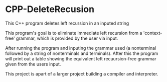# CPP-DeleteRecusion
This C++ program deletes left recursion in an inputed string

This program's goal is to eliminate immediate left recursion from a 'context-free' grammar, which is provided by the user via input.

After running the program and inputing the grammar used (a nonterminal followed by a string of nonterminals and terminals). After this the program will print out a table showing the equivalent left recuursion-free grammar given from the users input.

This project is apart of a larger project building a compiler and interpreter.
